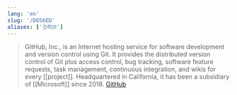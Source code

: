 ```yaml
---
lang: 'en'
slug: '/D656ED'
aliases: ['깃허브']
---
```


> GitHub, Inc., is an Internet hosting service for software development and version control using Git. It provides the distributed version control of Git plus access control, bug tracking, software feature requests, task management, continuous integration, and wikis for every [[project]]. Headquartered in California, it has been a subsidiary of [[Microsoft]] since 2018. [GitHub](https://en.wikipedia.org/wiki/GitHub)
